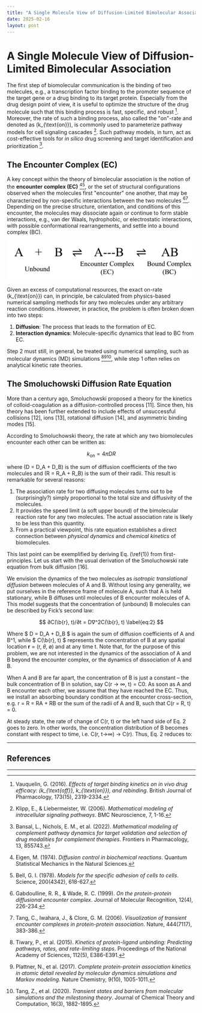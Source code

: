 ```yaml
---
title: "A Single Molecule View of Diffusion-Limited Bimolecular Association"
date: 2025-02-16
layout: post
---
```


<script src="https://cdn.jsdelivr.net/npm/mathjax@3/es5/tex-chtml-full.js"
        id="MathJax-script"
        async></script>

# A Single Molecule View of Diffusion-Limited Bimolecular Association

The first step of biomolecular communication is the binding of two molecules, e.g., a transcription factor binding to the promoter sequence of the target gene or a drug binding to its target protein. Especially from the drug design point of view, it is useful to optimize the structure of the drug molecule such that this binding process is fast, specific, and robust [^1]. Moreover, the rate of such a binding process, also called the "on"-rate and denoted as \(k_{\text{on}}\), is commonly used to parameterize pathway models for cell signaling cascades [^2]. Such pathway models, in turn, act as cost-effective tools for _in silico_ drug screening and target identification and prioritization [^3].

## The Encounter Complex (EC)

A key concept within the theory of bimolecular association is the notion of the **encounter complex (EC)** [^4][^5], or the set of structural configurations observed when the molecules first "encounter" one another, that may be characterized by non-specific interactions between the two molecules [^6][^7]. Depending on the precise structure, orientation, and conditions of this encounter, the molecules may dissociate again or continue to form stable interactions, e.g., van der Waals, hydrophobic, or electrostatic interactions, with possible conformational rearrangements, and settle into a bound complex (BC).

![EC-scheme](assets/EC_scheme.png)

Given an excess of computational resources, the exact on-rate \(k_{\text{on}}\) can, in principle, be calculated from physics-based numerical sampling methods for any two molecules under any arbitrary reaction conditions. However, in practice, the problem is often broken down into two steps:
1. **Diffusion**: The process that leads to the formation of EC.
2. **Interaction dynamics**: Molecule-specific dynamics that lead to BC from EC.

Step 2 must still, in general, be treated using numerical sampling, such as molecular dynamics (MD) simulations [^8][^9][^10], while step 1 often relies on analytical kinetic rate theories.

## The Smoluchowski Diffusion Rate Equation

More than a century ago, Smoluchowski proposed a theory for the kinetics of colloid-coagulation as a diffusion-controlled process [11]. Since then, his theory has been further extended to include effects of unsuccessful collisions [12], ions [13], rotational diffusion [14], and asymmetric binding modes [15].

According to Smoluchowski theory, the rate at which any two biomolecules encounter each other can be written as:

$$
k_{\text{on}} = 4 \pi D R
\label{eq:1}
$$

where \(D = D_A + D_B\) is the sum of diffusion coefficients of the two molecules and \(R = R_A + R_B\) is the sum of their radii. This result is remarkable for several reasons:

1. The association rate for two diffusing molecules turns out to be (surprisingly?) simply proportional to the total size and diffusivity of the molecules.
2. It provides the speed limit (a soft upper bound) of the bimolecular reaction rate for any two molecules. The actual association rate is likely to be less than this quantity.
3. From a practical viewpoint, this rate equation establishes a direct connection between _physical dynamics_ and _chemical kinetics_ of biomolecules.

This last point can be exemplified by deriving Eq. (\ref{1}) from first-principles. Let us start with the usual derivation of the Smoluchowski rate equation from bulk diffusion [16]. 

We envision the dynamics of the two molecules as _isotropic translational diffusion_ between molecules of A and B. Without losing any generality, we put ourselves in the reference frame of molecule A, such that A is held stationary, while B diffuses until molecules of B encounter molecules of A. This model suggests that the concentration of (unbound) B molecules can be described by Fick’s second law:

$$
∂C(\b{r}, t)/∂t = D∇^2C(\b{r}, t)  
\label{eq:2} 
$$

Where $ D = D_A + D_B $ is again the sum of diffusion coefficients of A and B^1, while $ C(\b{r}, t) $ represents the concentration of B at any spatial location **r**  = (r, 𝜃, ø) and at any time t. Note that, for the purpose of this problem, we are not interested in the dynamics of the association of A and B beyond the encounter complex, or the dynamics of dissociation of A and B. 

When A and B are far apart, the concentration of B is just a constant – the bulk concentration of B in solution, say C(r → ∞, t) = C0. As soon as A and B encounter each other, we assume that they have reached the EC. Thus, we install an absorbing boundary condition at the encounter cross-section, e.g. r = R = RA + RB or the sum of the radii of A and B, such that C(r = R, t) = 0. 

At steady state, the rate of change of C(r, t) or the left hand side of Eq. 2 goes to zero. In other words, the concentration distribution of B becomes constant with respect to time, i.e. C(r, t→∞) → C(r). Thus, Eq. 2 reduces to:


---

## References

[^1]: Vauquelin, G. (2016). *Effects of target binding kinetics on in vivo drug efficacy: \(k_{\text{off}}, k_{\text{on}}\), and rebinding*. British Journal of Pharmacology, 173(15), 2319-2334.
[^2]: Klipp, E., & Liebermeister, W. (2006). *Mathematical modeling of intracellular signaling pathways*. BMC Neuroscience, 7, 1-16.
[^3]: Bansal, L., Nichols, E. M., et al. (2022). *Mathematical modeling of complement pathway dynamics for target validation and selection of drug modalities for complement therapies*. Frontiers in Pharmacology, 13, 855743.
[^4]: Eigen, M. (1974). *Diffusion control in biochemical reactions*. Quantum Statistical Mechanics in the Natural Sciences.
[^5]: Bell, G. I. (1978). *Models for the specific adhesion of cells to cells*. Science, 200(4342), 618-627.
[^6]: Gabdoulline, R. R., & Wade, R. C. (1999). *On the protein-protein diffusional encounter complex*. Journal of Molecular Recognition, 12(4), 226-234.
[^7]: Tang, C., Iwahara, J., & Clore, G. M. (2006). *Visualization of transient encounter complexes in protein-protein association*. Nature, 444(7117), 383-386.
[^8]: Tiwary, P., et al. (2015). *Kinetics of protein-ligand unbinding: Predicting pathways, rates, and rate-limiting steps*. Proceedings of the National Academy of Sciences, 112(5), E386-E391.
[^9]: Plattner, N., et al. (2017). *Complete protein-protein association kinetics in atomic detail revealed by molecular dynamics simulations and Markov modeling*. Nature Chemistry, 9(10), 1005-1011.
[^10]: Tang, Z., et al. (2020). *Transient states and barriers from molecular simulations and the milestoning theory*. Journal of Chemical Theory and Computation, 16(3), 1882-1895.

---
